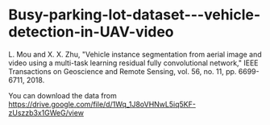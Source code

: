 # Busy-parking-lot-dataset---vehicle-detection-in-UAV-video
L. Mou and X. X. Zhu, "Vehicle instance segmentation from aerial image and video using a multi-task learning residual fully convolutional network," IEEE Transactions on Geoscience and Remote Sensing, vol. 56, no. 11, pp. 6699-6711, 2018.


You can download the data from
https://drive.google.com/file/d/1Wq_1J8oVHNwL5iq5KF-zUszzb3x1GWeG/view

